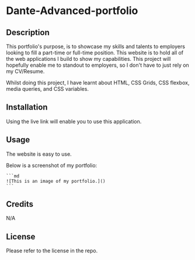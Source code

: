 # Dante-Advanced-portfolio

## Description

This portfolio's purpose, is to showcase my skills and talents to employers looking to fill a part-time or full-time position. This website is to hold all of the web applications I build to show my capabilities. This project will hopefully enable me to standout to employers, so I don't have to just rely on my CV/Resume.

Whilst doing this project, I have learnt about HTML, CSS Grids, CSS flexbox, media queries, and CSS variables. 

## Installation

Using the live link will enable you to use this application.

## Usage

The website is easy to use.

Below is a screenshot of my portfolio:

    ```md
    ![This is an image of my portfolio.]()
    ```

## Credits

N/A

## License

Please refer to the license in the repo.